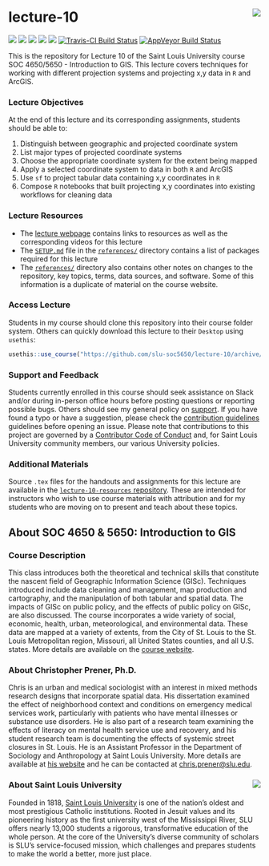 lecture-10 <img src="https://slu-soc5650.github.io/images/logo.png" align="right" />
===========================================================
[![](https://img.shields.io/badge/semester-spring%202018-orange.svg)](https://github.com/slu-soc5650/lecture-10)
[![](https://img.shields.io/badge/release-draft-red.svg)](https://github.com/slu-soc5650/lecture-10)
[![](https://img.shields.io/github/release/slu-soc5650/lecture-10.svg?label=version)](https://github.com/slu-soc5650/lecture-10/releases)
[![](https://img.shields.io/github/last-commit/slu-soc5650/lecture-10.svg)](https://github.com/slu-soc5650/lecture-10/commits/master)
[![](https://img.shields.io/github/repo-size/slu-soc5650/lecture-10.svg)](https://github.com/slu-soc5650/lecture-10)
[![Travis-CI Build Status](https://travis-ci.org/slu-soc5650/lecture-10.svg?branch=master)](https://travis-ci.org/slu-soc5650/lecture-10)
[![AppVeyor Build Status](https://ci.appveyor.com/api/projects/status/github/slu-soc5650/lecture-10?branch=master&svg=true)](https://ci.appveyor.com/project/chris-prener/lecture-10)

This is the repository for Lecture 10 of the Saint Louis University course SOC 4650/5650 - Introduction to GIS. This lecture covers techniques for working with different projection systems and projecting x,y data in `R` and ArcGIS.

### Lecture Objectives
At the end of this lecture and its corresponding assignments, students should be able to:

1. Distinguish between geographic and projected coordinate system
2. List major types of projected coordinate systems
3. Choose the appropriate coordinate system for the extent being mapped
4. Apply a selected coordinate system to data in both `R` and ArcGIS
5. Use `sf` to project tabular data containing x,y coordinates in `R`
6. Compose `R` notebooks that built projecting x,y coordinates into existing workflows for cleaning data

### Lecture Resources

* The [lecture webpage](https://slu-soc5650.github.io/lecture-10) contains links to resources as well as the corresponding videos for this lecture
* The [`SETUP.md`](/references/SETUP.md) file in the [`references/`](/references) directory contains a list of packages required for this lecture
* The [`references/`](/references) directory also contains other notes on changes to the repository, key topics, terms, data sources, and software. Some of this information is a duplicate of material on the course website.

### Access Lecture
Students in my course should clone this repository into their course folder system. Others can quickly download this lecture to their `Desktop` using `usethis`:

```r
usethis::use_course("https://github.com/slu-soc5650/lecture-10/archive/master.zip")
```

### Support and Feedback
Students currently enrolled in this course should seek assistance on Slack and/or during in-person office hours before posting questions or reporting possible bugs. Others should see my general policy on [support](.github/SUPPORT.md). If you have found a typo or have a suggestion, please check the [contribution guidelines](.github/CONTRIBUTING.md) guidelines before opening an issue. Please note that contributions to this project are governed by a [Contributor Code of Conduct](.github/CODE_OF_CONDUCT.md) and, for Saint Louis University community members, our various University policies.

### Additional Materials
Source `.tex` files for the handouts and assignments for this lecture are available in the [`lecture-10-resources` repository](https://github.com/slu-soc5650/lecture-10-resources). These are intended for instructors who wish to use course materials with attribution and for my students who are moving on to present and teach about these topics.

## About SOC 4650 & 5650: Introduction to GIS
### Course Description
This class introduces both the theoretical and technical skills that constitute the nascent field of Geographic Information Science (GISc). Techniques introduced include data cleaning and management, map production and cartography, and the manipulation of both tabular and spatial data. The impacts of GISc on public policy, and the effects of public policy on GISc, are also discussed. The course incorporates a wide variety of social, economic, health, urban, meteorological, and environmental data. These data are mapped at a variety of extents, from the City of St. Louis to the St. Louis Metropolitan region, Missouri, all United States counties, and all U.S. states. More details are available on the [course website](https://slu-soc5650.github.io).

### About Christopher Prener, Ph.D.
Chris is an urban and medical sociologist with an interest in mixed methods research designs that incorporate spatial data. His dissertation examined the effect of neighborhood context and conditions on emergency medical services work, particularly with patients who have mental illnesses or substance use disorders. He is also part of a research team examining the effects of literacy on mental health service use and recovery, and his student research team is documenting the effects of systemic street closures in St. Louis. He is an Assistant Professor in the Department of Sociology and Anthropology at Saint Louis University. More details are available at [his website](https://chris-prener.github.io) and he can be contacted at [chris.prener@slu.edu](mailto:chris.prener@slu.edu).

### About Saint Louis University <img src="https://slu-soc5650.github.io/images/sluLogo.png" align="right" />
Founded in 1818, [Saint Louis University](http://wwww.slu.edu) is one of the nation’s oldest and most prestigious Catholic institutions. Rooted in Jesuit values and its pioneering history as the first university west of the Mississippi River, SLU offers nearly 13,000 students a rigorous, transformative education of the whole person. At the core of the University’s diverse community of scholars is SLU’s service-focused mission, which challenges and prepares students to make the world a better, more just place.
